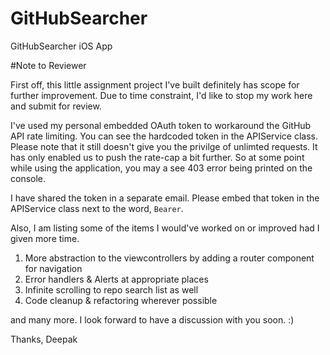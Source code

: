 # GitHubSearcher
GitHubSearcher iOS App

#Note to Reviewer

First off, this little assignment project I've built definitely has scope for further improvement. Due to time constraint, I'd 
like to stop my work here and submit for review.

I've used my personal embedded OAuth token to workaround the GitHub API rate limiting. You can see the hardcoded token 
in the APIService class. Please note that it still doesn't give you the privilge of unlimted requests. It has only enabled 
us to push the rate-cap a bit further. So at some point while using the application, you may a see 403 error being 
printed on the console. 

I have shared the token in a separate email. Please embed that token in the APIService class next to the word, `Bearer`. 

Also, I am listing some of the items I would've worked on or improved had I given more time.

1. More abstraction to the viewcontrollers by adding a router component for navigation
2. Error handlers & Alerts at appropriate places
3. Infinite scrolling to repo search list as well
4. Code cleanup & refactoring wherever possible

and many more. I look forward to have a discussion with you soon. :)

Thanks,
Deepak



